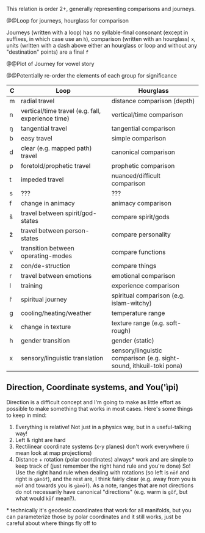 This relation is order 2+, generally representing comparisons and journeys.

@@Loop for journeys, hourglass for comparison

Journeys (written with a loop) has no syllable-final consonant (except in suffixes, in which case use an `h`), comparison (written with an hourglass) `x`, units (written with a dash above either an hourglass or loop and without any "destination" points) are a final `f`

@@Plot of Journey for vowel story

@@Potentially re-order the elements of each group for significance

C | Loop | Hourglass
-|-|-
m | radial travel | distance comparison (depth)
n | vertical/time travel (e.g. fall, experience time) | vertical/time comparison
ŋ | tangential travel | tangential comparison
b | easy travel | simple comparison
d | clear (e.g. mapped path) travel | canonical comparison
p | foretold/prophetic travel | prophetic comparison
t | impeded travel | nuanced/difficult comparison
s | ??? | ???
f | change in animacy | animacy comparison
š | travel between spirit/god-states | compare spirit/gods
ž | travel between person-states | compare personality
v | transition between operating-modes | compare functions
z | con/de-struction | compare things
r | travel between emotions | emotional comparison
l | training | experience comparison
ř | spiritual journey | spiritual comparison (e.g. islam-witchy)
g | cooling/heating/weather | temperature range
k | change in texture | texture range (e.g. soft-rough)
h | gender transition | gender (static)
x | sensory/linguistic translation | sensory/linguistic comparison (e.g. sight-sound, ithkuil-toki pona)

## Direction, Coordinate systems, and You('ìpi)
Direction is a difficult concept and I'm going to make as little effort as possible to make something that works in most cases. Here's some things to keep in mind:
1. Everything is relative! Not just in a physics way, but in a useful-talking way! 
2. Left & right are hard
3. Rectilinear coordinate systems (x-y planes) don't work everywhere (i mean look at map projections)
4. Distance + rotation (polar coordinates) always\* work  and are simple to keep track of (just remember the right hand rule and you're done)
So! Use the right hand rule when dealing with rotations (so left is `nōf` and right is `gànōf`), and the rest are, I think fairly clear (e.g. away from you is `mōf` and towards you is `gàmōf`). As a note, ranges that are not directions do not necessarily have canonical "directions" (e.g. warm is `gōf`, but what would `kōf` mean?).

\* technically it's geodesic coordinates that work for all manifolds, but you can parameterize those by polar coordinates and it still works, just be careful about where things fly off to